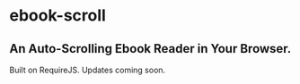 # ebook-scroll

## An Auto-Scrolling Ebook Reader in Your Browser.

Built on RequireJS. Updates coming soon.

